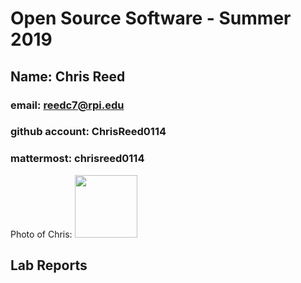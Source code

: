 # Open Source Software - Summer 2019
## Name: Chris Reed
### email: reedc7@rpi.edu
### github account: ChrisReed0114
### mattermost: chrisreed0114
Photo of Chris: <img src="ChrisReed.jpg" width = "100" height = "100">


## Lab Reports

